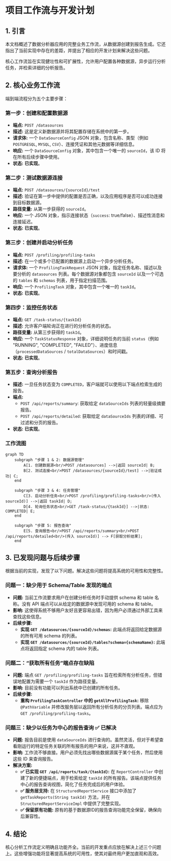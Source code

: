 # 项目工作流与开发计划

## 1. 引言

本文档概述了数据分析器应用的完整业务工作流，从数据源创建到报告生成。它还指出了当前实现中存在的差距，并提出了相应的开发计划来解决这些问题。

核心工作流旨在实现健壮性和可扩展性，允许用户配置各种数据源，异步运行分析任务，并检索详细的分析报告。

## 2. 核心业务工作流

端到端流程分为五个主要步骤：

### 第一步：创建和配置数据源

- **端点:** `POST /datasources`
- **描述:** 这是定义新数据源并将其配置存储在系统中的第一步。
- **请求体:** 一个 `DataSourceConfig` JSON 对象，包含名称、类型（例如 `POSTGRESQL`, `MYSQL`, `CSV`）、连接凭证和其他元数据等详细信息。
- **响应:** 一个 `DataSourceConfig` 对象，其中包含一个唯一的 `sourceId`，该 ID 将在所有后续步骤中使用。
- **状态:** **已实现**。

### 第二步：测试数据源连接

- **端点:** `POST /datasources/{sourceId}/test`
- **描述:** 验证在第一步中提供的配置是否正确，以及应用程序是否可以成功连接到目标数据源。
- **路径变量:** 从第一步获得的 `sourceId`。
- **响应:** 一个 JSON 对象，指示连接状态（`success`: true/false）、描述性消息和连接延迟。
- **状态:** **已实现**。

### 第三步：创建并启动分析任务

- **端点:** `POST /profiling/profiling-tasks`
- **描述:** 在一个或多个已配置的数据源上启动一个异步分析任务。
- **请求体:** 一个 `ProfilingTaskRequest` JSON 对象，指定任务名称、描述以及要分析的 `datasources` 列表。每个数据源对象都包含 `sourceId` 以及一个可选的 `tables` 和 `schemas` 列表，用于指定扫描范围。
- **响应:** 一个 `ProfilingTask` 对象，其中包含一个唯一的 `taskId`。
- **状态:** **已实现**。

### 第四步：监控任务状态

- **端点:** `GET /task-status/{taskId}`
- **描述:** 允许客户端轮询正在进行的分析任务的状态。
- **路径变量:** 从第三步获得的 `taskId`。
- **响应:** 一个 `TaskStatusResponse` 对象，详细说明任务的当前 `status`（例如 "RUNNING", "COMPLETED", "FAILED"）、进度信息（`processedDataSources` / `totalDataSources`）和时间戳。
- **状态:** **已实现**。

### 第五步：查询分析报告

- **描述:** 一旦任务状态变为 `COMPLETED`，客户端就可以使用以下端点检索生成的报告。
- **端点:**
    - `POST /api/reports/summary`: 获取给定 `dataSourceIds` 列表的轻量级摘要报告。
    - `POST /api/reports/detailed`: 获取给定 `dataSourceIds` 列表的详细、可过滤和分页的报告。
- **状态:** **已实现**。

### 工作流图

```mermaid
graph TD
    subgraph "步骤 1 & 2: 数据源管理"
        A[1. 创建数据源<br/>POST /datasources] -->|返回 sourceId| B;
        B[2. 测试连接<br/>POST /datasources/{sourceId}/test] -->|验证成功| C;
    end

    subgraph "步骤 3 & 4: 任务管理"
        C[3. 启动分析任务<br/>POST /profiling/profiling-tasks<br/>(传入 sourceId)] -->|返回 taskId| D;
        D[4. 轮询任务状态<br/>GET /task-status/{taskId}] -->|状态: COMPLETED| E;
    end

    subgraph "步骤 5: 报告查询"
        E[5. 查询报告<br/>POST /api/reports/summary<br/>POST /api/reports/detailed<br/>(传入 sourceId)] --> F[获取分析结果];
    end
```

## 3. 已发现问题与后续步骤

根据当前的实现，发现了以下问题。解决这些问题将提高系统的可用性和完整性。

### 问题一：缺少用于 Schema/Table 发现的端点

- **问题:** 当前工作流要求用户在创建分析任务时手动提供 schema 和 table 名称。没有 API 端点可以从给定的数据源中发现可用的 schema 和 table。
- **影响:** 这使得系统不够用户友好且更容易出错，因为用户必须通过外部工具来查找这些信息。
- **后续步骤:**
    - **实现 `GET /datasources/{sourceId}/schemas`:** 此端点将返回给定数据源的所有可用 schema 的列表。
    - **实现 `GET /datasources/{sourceId}/tables?schema={schemaName}`:** 此端点将返回指定 schema 内的 table 列表。

### 问题二：“获取所有任务”端点存在缺陷

- **问题:** 端点 `GET /profiling/profiling-tasks` 旨在检索所有分析任务，但错误地配置为需要一个 `taskId` 作为路径变量。
- **影响:** 目前没有功能可以列出系统中已创建的所有任务。
- **后续步骤:**
    - **重构 `ProfilingTaskController` 中的 `getAllProfilingTask`:** 移除 `@PathVariable` 并修改服务层以返回所有分析任务的分页列表。端点应为 `GET /profiling/profiling-tasks`。

### 问题三：缺少以任务为中心的报告查询 ✅ **已解决**

- **问题:** 报告目前是使用 `dataSourceIds` 进行查询的。虽然灵活，但对于希望查看刚运行的特定任务关联的所有报告的用户来说，这并不直观。
- **影响:** 工作流不够直接。用户必须先找出哪些数据源属于某个任务，然后使用这些 ID 来查询报告。
- **解决方案:**
    - **✅ 已实现 `GET /api/reports/task/{taskId}`:** 在 `ReportController` 中创建了新的便捷端点，用于检索给定 `taskId` 的所有报告。该端点提供任务中心的报告查询视图，简化了任务完成后的用户体验。
    - **✅ 服务层支持:** 在 `StructuredReportService` 接口中添加了 `getTaskReports(String taskId)` 方法，并在 `StructuredReportServiceImpl` 中提供了完整实现。
    - **✅ 保留原有功能:** 原有的基于数据源ID的报告查询功能完全保留，确保向后兼容性。

## 4. 结论

核心分析工作流定义明确且功能齐全。当前的开发重点应放在解决上述三个问题上。这些增强功能将显著提高系统的可用性，使其对最终用户更加直观和高效。